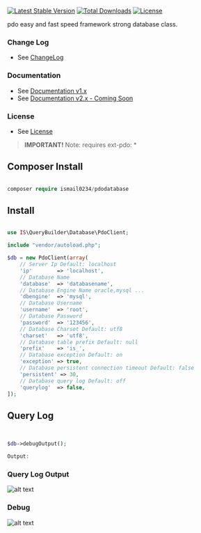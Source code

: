 [![Latest Stable Version](https://poser.pugx.org/ismail0234/pdodatabase/v/stable)](https://packagist.org/packages/ismail0234/pdodatabase)
[![Total Downloads](https://poser.pugx.org/ismail0234/pdodatabase/downloads)](https://packagist.org/packages/ismail0234/pdodatabase)
[![License](https://poser.pugx.org/ismail0234/pdodatabase/license)](https://packagist.org/packages/ismail0234/pdodatabase)

pdo easy and fast speed framework strong database class.


### Change Log
- See [ChangeLog](https://github.com/ismail0234/pdodatabase/blob/master/CHANGELOG.md)

### Documentation
- See [Documentation v1.x](https://github.com/ismail0234/pdodatabase/blob/master/docs/README_v1.x.md)
- See [Documentation v2.x - Coming Soon](https://github.com/ismail0234/pdodatabase/blob/master/docs/README_v2.x.md)

### License
- See [License](https://github.com/ismail0234/pdodatabase/blob/master/LICENSE)


> **IMPORTANT!**  Note: requires ext-pdo: *



## Composer Install

```php

composer require ismail0234/pdodatabase

```

## Install

```php

use IS\QueryBuilder\Database\PdoClient;

include "vendor/autoload.php";

$db = new PdoClient(array(
	// Server Ip Default: localhost
	'ip'        => 'localhost',
	// Database Name
	'database'  => 'databasename',
	// Database Engine Name oracle,mysql ...
	'dbengine'  => 'mysql',
	// Database Username
	'username'  => 'root',
	// Database Password
	'password'  => '123456',
	// Database Charset Default: utf8
	'charset'   => 'utf8',
	// Database table prefix Default: null
	'prefix'    => 'is_',
	// Database exception Default: on
	'exception' => true,
	// Database persistent connection timeout Default: false
	'persistent' => 30,
	// Database query log Default: off
	'querylog'  => false,
]);

```

## Query Log
```php


$db->debugOutput();

Output:
```

### Query Log Output 

![alt text](https://i.imgur.com/gUypSkn.png)


### Debug

![alt text](http://i.imgur.com/vldGpuK.png)
